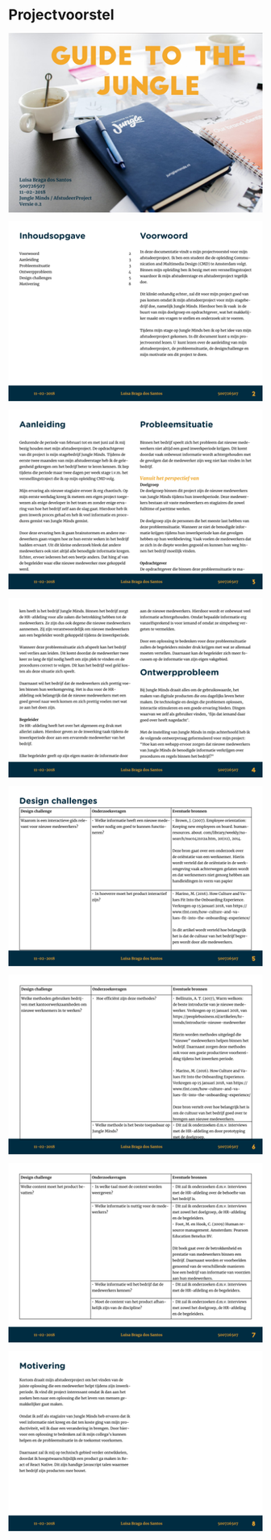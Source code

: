 # Projectvoorstel



![](../.gitbook/assets/projectvoorstel_luisabragadossantos_versie0.2-1.jpg)

![](../.gitbook/assets/projectvoorstel_luisabragadossantos_versie0.2-2.jpg)

![](../.gitbook/assets/projectvoorstel_luisabragadossantos_versie0.2-3%20%281%29.jpg)

![](../.gitbook/assets/projectvoorstel_luisabragadossantos_versie0.2-4.jpg)

![](../.gitbook/assets/projectvoorstel_luisabragadossantos_versie0.2-5.jpg)

![](../.gitbook/assets/projectvoorstel_luisabragadossantos_versie0.2-6%20%281%29.jpg)

![](../.gitbook/assets/projectvoorstel_luisabragadossantos_versie0.2-7.jpg)

![](../.gitbook/assets/projectvoorstel_luisabragadossantos_versie0.2-8.jpg)

